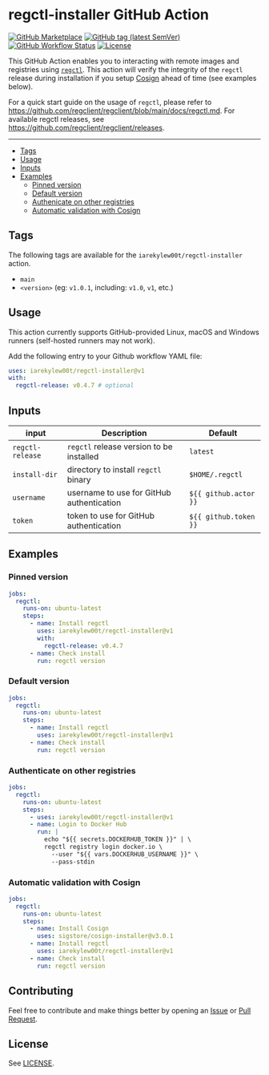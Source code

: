 # regctl-installer GitHub Action

[![GitHub Marketplace](https://img.shields.io/badge/marketplace-iarekylew00t%2Fregctl--installer-blue?style=flat)](https://github.com/marketplace/actions/regctl-installer)
[![GitHub tag (latest SemVer)](https://img.shields.io/github/v/tag/IAreKyleW00t/regctl-installer?label=version)](https://github.com/IAreKyleW00t/regctl-installer/tags)
[![GitHub Workflow Status](https://img.shields.io/github/actions/workflow/status/IAreKyleW00t/regctl-installer/main.yml)](https://github.com/IAreKyleW00t/regctl-installer/actions/workflows/main.yml)
[![License](https://img.shields.io/github/license/IAreKyleW00t/regctl-installer)](https://github.com/IAreKyleW00t/regctl-installer/blob/main/LICENSE)

This GitHub Action enables you to interacting with remote images and registries using [`regctl`](https://github.com/google/go-containerregistry/tree/main/cmd/regctl). This action will verify the integrity of the `regctl` release during installation if you setup [Cosign](https://docs.sigstore.dev/cosign/overview/) ahead of time (see examples below).

For a quick start guide on the usage of `regctl`, please refer to https://github.com/regclient/regclient/blob/main/docs/regctl.md. For available regctl releases, see https://github.com/regclient/regclient/releases.

---

- [Tags](#tags)
- [Usage](#usage)
- [Inputs](#inputs)
- [Examples](#examples)
  - [Pinned version](#pinned-version)
  - [Default version](#pinned-version)
  - [Authenicate on other registries](#authenticate-on-other-registries)
  - [Automatic validation with Cosign](#automatic-validation-with-cosign)

## Tags

The following tags are available for the `iarekylew00t/regctl-installer` action.

- `main`
- `<version>` (eg: `v1.0.1`, including: `v1.0`, `v1`, etc.)

## Usage

This action currently supports GitHub-provided Linux, macOS and Windows runners (self-hosted runners may not work).

Add the following entry to your Github workflow YAML file:

```yaml
uses: iarekylew00t/regctl-installer@v1
with:
  regctl-release: v0.4.7 # optional
```

## Inputs

| input            | Description                               | Default               |
| ---------------- | ----------------------------------------- | --------------------- |
| `regctl-release` | `regctl` release version to be installed  | `latest`              |
| `install-dir`    | directory to install `regctl` binary      | `$HOME/.regctl`       |
| `username`       | username to use for GitHub authentication | `${{ github.actor }}` |
| `token`          | token to use for GitHub authentication    | `${{ github.token }}` |

## Examples

### Pinned version

```yaml
jobs:
  regctl:
    runs-on: ubuntu-latest
    steps:
      - name: Install regctl
        uses: iarekylew00t/regctl-installer@v1
        with:
          regctl-release: v0.4.7
      - name: Check install
        run: regctl version
```

### Default version

```yaml
jobs:
  regctl:
    runs-on: ubuntu-latest
    steps:
      - name: Install regctl
        uses: iarekylew00t/regctl-installer@v1
      - name: Check install
        run: regctl version
```

### Authenticate on other registries

```yaml
jobs:
  regctl:
    runs-on: ubuntu-latest
    steps:
      - uses: iarekylew00t/regctl-installer@v1
      - name: Login to Docker Hub
        run: |
          echo "${{ secrets.DOCKERHUB_TOKEN }}" | \
          regctl registry login docker.io \
            --user "${{ vars.DOCKERHUB_USERNAME }}" \
            --pass-stdin
```

### Automatic validation with Cosign

```yaml
jobs:
  regctl:
    runs-on: ubuntu-latest
    steps:
      - name: Install Cosign
        uses: sigstore/cosign-installer@v3.0.1
      - name: Install regctl
        uses: iarekylew00t/regctl-installer@v1
      - name: Check install
        run: regctl version
```

## Contributing

Feel free to contribute and make things better by opening an [Issue](https://github.com/IAreKyleW00t/regctl-installer/issues) or [Pull Request](https://github.com/IAreKyleW00t/regctl-installer/pulls).

## License

See [LICENSE](https://github.com/IAreKyleW00t/regctl-installer/blob/main/LICENSE).
